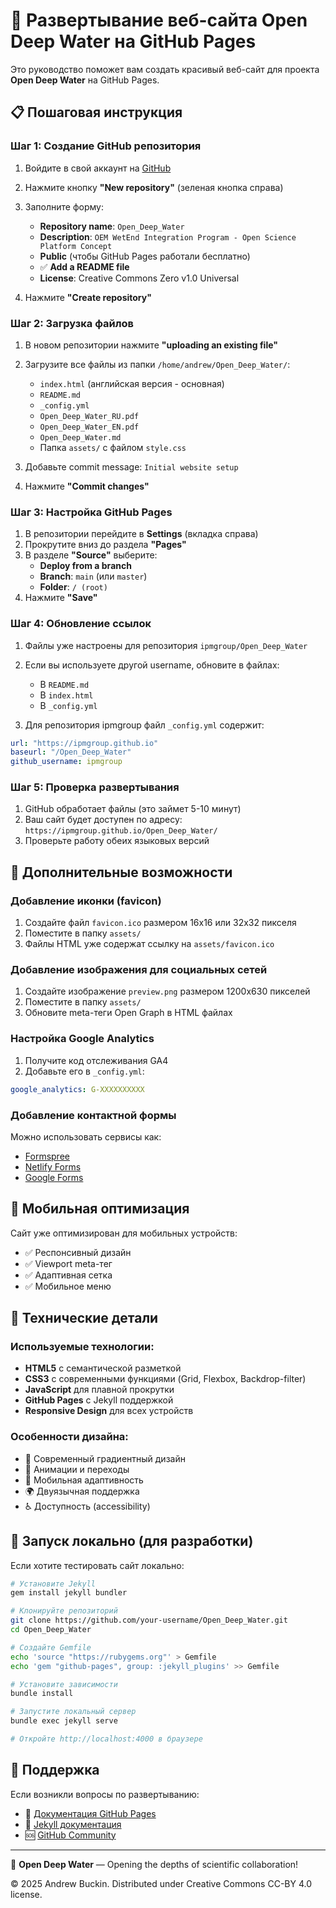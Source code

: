 # 🚀 Развертывание веб-сайта Open Deep Water на GitHub Pages

Это руководство поможет вам создать красивый веб-сайт для проекта **Open Deep Water** на GitHub Pages.

## 📋 Пошаговая инструкция

### Шаг 1: Создание GitHub репозитория

1. Войдите в свой аккаунт на [GitHub](https://github.com)
2. Нажмите кнопку **"New repository"** (зеленая кнопка справа)
3. Заполните форму:
   - **Repository name**: `Open_Deep_Water`
   - **Description**: `OEM WetEnd Integration Program - Open Science Platform Concept`
   - **Public** (чтобы GitHub Pages работали бесплатно)
   - ✅ **Add a README file**
   - **License**: Creative Commons Zero v1.0 Universal

4. Нажмите **"Create repository"**

### Шаг 2: Загрузка файлов

1. В новом репозитории нажмите **"uploading an existing file"**
2. Загрузите все файлы из папки `/home/andrew/Open_Deep_Water/`:
   - `index.html` (английская версия - основная)
   - `README.md`
   - `_config.yml`
   - `Open_Deep_Water_RU.pdf`
   - `Open_Deep_Water_EN.pdf`
   - `Open_Deep_Water.md`
   - Папка `assets/` с файлом `style.css`

3. Добавьте commit message: `Initial website setup`
4. Нажмите **"Commit changes"**

### Шаг 3: Настройка GitHub Pages

1. В репозитории перейдите в **Settings** (вкладка справа)
2. Прокрутите вниз до раздела **"Pages"**
3. В разделе **"Source"** выберите:
   - **Deploy from a branch**
   - **Branch**: `main` (или `master`)
   - **Folder**: `/ (root)`
4. Нажмите **"Save"**

### Шаг 4: Обновление ссылок

1. Файлы уже настроены для репозитория `ipmgroup/Open_Deep_Water`
2. Если вы используете другой username, обновите в файлах:
   - В `README.md`
   - В `index.html`
   - В `_config.yml`

3. Для репозитория ipmgroup файл `_config.yml` содержит:
```yaml
url: "https://ipmgroup.github.io"
baseurl: "/Open_Deep_Water"
github_username: ipmgroup
```

### Шаг 5: Проверка развертывания

1. GitHub обработает файлы (это займет 5-10 минут)
2. Ваш сайт будет доступен по адресу: `https://ipmgroup.github.io/Open_Deep_Water/`
3. Проверьте работу обеих языковых версий

## 🎨 Дополнительные возможности

### Добавление иконки (favicon)
1. Создайте файл `favicon.ico` размером 16x16 или 32x32 пикселя
2. Поместите в папку `assets/`
3. Файлы HTML уже содержат ссылку на `assets/favicon.ico`

### Добавление изображения для социальных сетей
1. Создайте изображение `preview.png` размером 1200x630 пикселей
2. Поместите в папку `assets/`
3. Обновите meta-теги Open Graph в HTML файлах

### Настройка Google Analytics
1. Получите код отслеживания GA4
2. Добавьте его в `_config.yml`:
```yaml
google_analytics: G-XXXXXXXXXX
```

### Добавление контактной формы
Можно использовать сервисы как:
- [Formspree](https://formspree.io/)
- [Netlify Forms](https://www.netlify.com/products/forms/)
- [Google Forms](https://forms.google.com/)

## 📱 Мобильная оптимизация

Сайт уже оптимизирован для мобильных устройств:
- ✅ Респонсивный дизайн
- ✅ Viewport meta-тег
- ✅ Адаптивная сетка
- ✅ Мобильное меню

## 🔧 Технические детали

### Используемые технологии:
- **HTML5** с семантической разметкой
- **CSS3** с современными функциями (Grid, Flexbox, Backdrop-filter)
- **JavaScript** для плавной прокрутки
- **GitHub Pages** с Jekyll поддержкой
- **Responsive Design** для всех устройств

### Особенности дизайна:
- 🎨 Современный градиентный дизайн
- 🌟 Анимации и переходы
- 📱 Мобильная адаптивность
- 🌍 Двуязычная поддержка
- ♿ Доступность (accessibility)

## 🚀 Запуск локально (для разработки)

Если хотите тестировать сайт локально:

```bash
# Установите Jekyll
gem install jekyll bundler

# Клонируйте репозиторий
git clone https://github.com/your-username/Open_Deep_Water.git
cd Open_Deep_Water

# Создайте Gemfile
echo 'source "https://rubygems.org"' > Gemfile
echo 'gem "github-pages", group: :jekyll_plugins' >> Gemfile

# Установите зависимости
bundle install

# Запустите локальный сервер
bundle exec jekyll serve

# Откройте http://localhost:4000 в браузере
```

## 📧 Поддержка

Если возникли вопросы по развертыванию:
- 📖 [Документация GitHub Pages](https://docs.github.com/en/pages)
- 💬 [Jekyll документация](https://jekyllrb.com/docs/)
- 🆘 [GitHub Community](https://github.community/)

---

🌊 **Open Deep Water** — Opening the depths of scientific collaboration!

© 2025 Andrew Buckin. Distributed under Creative Commons CC-BY 4.0 license.
